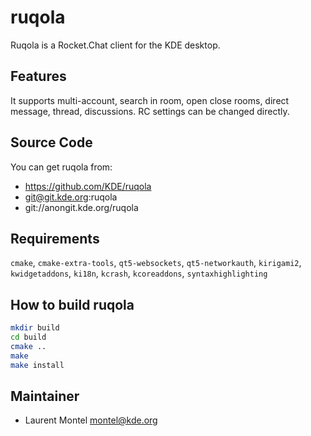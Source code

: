 
# ruqola

Ruqola is a Rocket.Chat client for the KDE desktop.

## Features

It supports multi-account, search in room, open close rooms, direct message, thread, discussions.
RC settings can be changed directly.

## Source Code

You can get ruqola from:

- <https://github.com/KDE/ruqola>
- git@git.kde.org:ruqola
- git://anongit.kde.org/ruqola


## Requirements

`cmake`, `cmake-extra-tools`, `qt5-websockets`, `qt5-networkauth`, `kirigami2`, `kwidgetaddons`, `ki18n`, `kcrash`, `kcoreaddons`, `syntaxhighlighting`

## How to build ruqola

````bash
mkdir build
cd build
cmake ..
make
make install
````

## Maintainer

- Laurent Montel <montel@kde.org>

